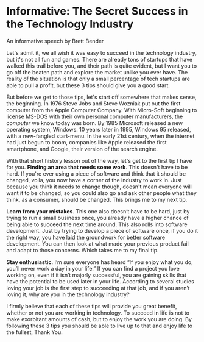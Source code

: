 # Informative: The Secret Success in the Technology Industry
An informative speech by Brett Bender

  Let's admit it, we all wish it was easy to succeed in the technology industry, but it's not all fun and games. There are already tons of startups that have walked this trail before you, and their path is quite evident, but I want you to go off the beaten path and explore the market unlike you ever have. The reality of the situation is that only a small percentage of tech startups are able to pull a profit, but these 3 tips should give you a good start.

  But before we get to those tips, let's start off somewhere that makes sense, the beginning. In 1976 Steve Jobs and Steve Wozniak put out the first computer from the Apple Computer Company. With Micro-Soft beginning to license MS-DOS with their own personal computer manufacturers, the *computer* we know today was born. By 1985 Microsoft released a new operating system, Windows. 10 years later in 1995, Windows 95 released, with a new-fangled start-menu. In the early 21st century, when the internet had just begun to boom, companies like Apple released the first smartphone, and Google, their version of the search engine.

  With that short history lesson out of the way, let's get to the first tip I have for you. **Finding an area that needs some work**. This doesn't have to be hard. If you're ever using a piece of software and think that it should be changed, voila, you now have a corner of the industry to work in. Just because you think it needs to change though, doesn't mean everyone will want it to be changed, so you could also go and ask other people what they think, as a consumer, should be changed. This brings me to my next tip.

  **Learn from your mistakes**. This one also doesn’t have to be hard, just by trying to run a small business once, you already have a higher chance of being able to succeed the next time around. This also rolls into software development. Just by trying to develop a piece of software once, if you do it the right way, you have laid the groundwork for better software development. You can then look at what made your previous product fail and adapt to those concerns. Which takes me to my final tip.

  **Stay enthusiastic**. I’m sure everyone has heard “If you enjoy what you do, you’ll never work a day in your life.” If you can find a project you love working on, even if it isn’t majorly successful, you are gaining skills that have the potential to be used later in your life. According to several studies loving your job is the first step to succeeding at that job, and if you aren’t loving it, why are you in the technology industry?

  I firmly believe that each of these tips will provide you great benefit, whether or not you are working in technology. To succeed in life is not to make exorbitant amounts of cash, but to enjoy the work you are doing. By following these 3 tips you should be able to live up to that and enjoy life to the fullest, Thank You.

